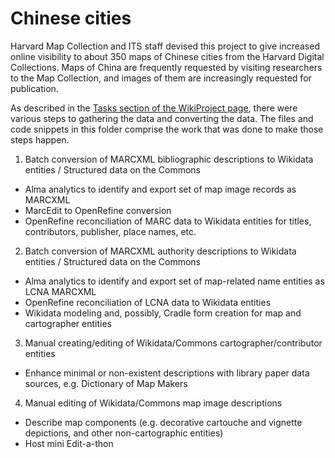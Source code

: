 # Chinese cities

Harvard Map Collection and ITS staff devised this project to give increased online visibility to about 350 maps of Chinese cities from the Harvard Digital Collections. Maps of China are frequently requested by visiting researchers to the Map Collection, and images of them are increasingly requested for publication.

As described in the [Tasks section of the WikiProject page](https://www.wikidata.org/wiki/Wikidata:WikiProject_Linked_Data_for_Production/Scanned_Maps_in_Wikimedia_Commons_and_Wikidata_Project#Tasks), there were various steps to gathering the data and converting the data. The files and code snippets in this folder comprise the work that was done to make those steps happen.

1. Batch conversion of MARCXML bibliographic descriptions to Wikidata entities / Structured data on the Commons
  * Alma analytics to identify and export set of map image records as MARCXML
  * MarcEdit to OpenRefine conversion
  * OpenRefine reconciliation of MARC data to Wikidata entities for titles, contributors, publisher, place names, etc.
2. Batch conversion of MARCXML authority descriptions to Wikidata entities / Structured data on the Commons
  * Alma analytics to identify and export set of map-related name entities as LCNA MARCXML
  * OpenRefine reconciliation of LCNA data to Wikidata entities
  * Wikidata modeling and, possibly, Cradle form creation for map and cartographer entities
3. Manual creating/editing of Wikidata/Commons cartographer/contributor entities
  * Enhance minimal or non-existent descriptions with library paper data sources, e.g. Dictionary of Map Makers
4. Manual editing of Wikidata/Commons map image descriptions
  * Describe map components (e.g. decorative cartouche and vignette depictions, and other non-cartographic entities)
  * Host mini Edit-a-thon

